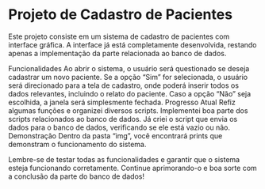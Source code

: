 <h1>Projeto de Cadastro de Pacientes</h1>
<p>Este projeto consiste em um sistema de cadastro de pacientes com interface gráfica. A interface já está completamente desenvolvida, restando apenas a implementação da parte relacionada ao banco de dados.</p>

Funcionalidades
Ao abrir o sistema, o usuário será questionado se deseja cadastrar um novo paciente.
Se a opção “Sim” for selecionada, o usuário será direcionado para a tela de cadastro, onde poderá inserir todos os dados relevantes, incluindo o relato do paciente.
Caso a opção “Não” seja escolhida, a janela será simplesmente fechada.
Progresso Atual
Refiz algumas funções e organizei diversos scripts.
Implementei boa parte dos scripts relacionados ao banco de dados.
Já criei o script que envia os dados para o banco de dados, verificando se ele está vazio ou não.
Demonstração
Dentro da pasta “img”, você encontrará prints que demonstram o funcionamento do sistema.

Lembre-se de testar todas as funcionalidades e garantir que o sistema esteja funcionando corretamente. Continue aprimorando-o e boa sorte com a conclusão da parte do banco de dados!
